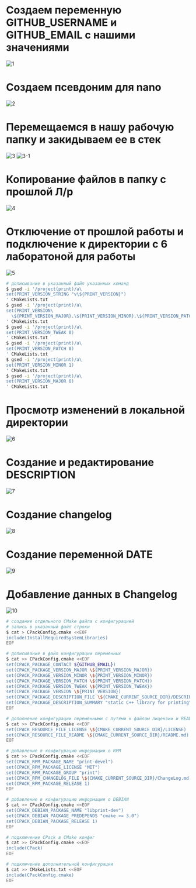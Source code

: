 # Создаем переменную GITHUB_USERNAME и GITHUB_EMAIL с нашими значениями
![1](https://github.com/user-attachments/assets/ec61ed75-01cb-4805-b0cf-494b6a37c557)

# Создаем псевдоним для nano
![2](https://github.com/user-attachments/assets/73f36125-0c38-4d2a-8d56-dbaf84afed5a)

# Перемещаемся в нашу рабочую папку и закидываем ее в стек
![3](https://github.com/user-attachments/assets/49c9379e-6608-44cc-9085-5c5d42609550)
![3-1](https://github.com/user-attachments/assets/50212e7d-f280-470e-ab74-f66e16526eb1)

# Копирование файлов в папку с прошлой Л/р
![4](https://github.com/user-attachments/assets/1d9d25b3-1f62-49b3-86b1-bf2956b6cf5f)

# Отключение от прошлой работы и подключение к директории с 6 лаборатоной для работы
![5](https://github.com/user-attachments/assets/b1744ead-6b8e-4c96-8999-5e38b2b18b52)

```sh
# дописывание в указанный файл указанных команд
$ gsed -i '/project(print)/a\
set(PRINT_VERSION_STRING "v\${PRINT_VERSION}")
' CMakeLists.txt
$ gsed -i '/project(print)/a\
set(PRINT_VERSION\
  \${PRINT_VERSION_MAJOR}.\${PRINT_VERSION_MINOR}.\${PRINT_VERSION_PATCH}.\${PRINT_VERSION_TWEAK})
' CMakeLists.txt
$ gsed -i '/project(print)/a\
set(PRINT_VERSION_TWEAK 0)
' CMakeLists.txt
$ gsed -i '/project(print)/a\
set(PRINT_VERSION_PATCH 0)
' CMakeLists.txt
$ gsed -i '/project(print)/a\
set(PRINT_VERSION_MINOR 1)
' CMakeLists.txt
$ gsed -i '/project(print)/a\
set(PRINT_VERSION_MAJOR 0)
' CMakeLists.txt
```

# Просмотр изменений в локальной директории
![6](https://github.com/user-attachments/assets/120668be-bf90-4f4a-973c-655fc8d89c80)

# Создание и редактирование DESCRIPTION
![7](https://github.com/user-attachments/assets/8ca9ddca-e31e-4111-a6ee-894e255e0088)

# Создание changelog
![8](https://github.com/user-attachments/assets/fe2c2813-4daa-4f24-8402-91df2472598a)

# Создание переменной DATE
![9](https://github.com/user-attachments/assets/5b215f09-6056-488f-b423-241c692c846a)

# Добавление данных в Changelog
![10](https://github.com/user-attachments/assets/2e30d35a-e51d-4548-a6b8-4b459223b618)

```sh
# создание отдельного CMake файла с конфигурацией
# запись в указанный файл строки
$ cat > CPackConfig.cmake <<EOF
include(InstallRequiredSystemLibraries)
EOF

# дописывание в файл конфигурации переменных
$ cat >> CPackConfig.cmake <<EOF
set(CPACK_PACKAGE_CONTACT ${GITHUB_EMAIL})
set(CPACK_PACKAGE_VERSION_MAJOR \${PRINT_VERSION_MAJOR})
set(CPACK_PACKAGE_VERSION_MINOR \${PRINT_VERSION_MINOR})
set(CPACK_PACKAGE_VERSION_PATCH \${PRINT_VERSION_PATCH})
set(CPACK_PACKAGE_VERSION_TWEAK \${PRINT_VERSION_TWEAK})
set(CPACK_PACKAGE_VERSION \${PRINT_VERSION})
set(CPACK_PACKAGE_DESCRIPTION_FILE \${CMAKE_CURRENT_SOURCE_DIR}/DESCRIPTION)
set(CPACK_PACKAGE_DESCRIPTION_SUMMARY "static C++ library for printing")
EOF

# дополнение конфигурации переменными с путями к файлам лицензии и README
$ cat >> CPackConfig.cmake <<EOF
set(CPACK_RESOURCE_FILE_LICENSE \${CMAKE_CURRENT_SOURCE_DIR}/LICENSE)
set(CPACK_RESOURCE_FILE_README \${CMAKE_CURRENT_SOURCE_DIR}/README.md)
EOF

# добавление в конфигурацию информации о RPM
$ cat >> CPackConfig.cmake <<EOF
set(CPACK_RPM_PACKAGE_NAME "print-devel")
set(CPACK_RPM_PACKAGE_LICENSE "MIT")
set(CPACK_RPM_PACKAGE_GROUP "print")
set(CPACK_RPM_CHANGELOG_FILE \${CMAKE_CURRENT_SOURCE_DIR}/ChangeLog.md)
set(CPACK_RPM_PACKAGE_RELEASE 1)
EOF

# добавление в конфигурацию информации о DEBIAN
$ cat >> CPackConfig.cmake <<EOF
set(CPACK_DEBIAN_PACKAGE_NAME "libprint-dev")
set(CPACK_DEBIAN_PACKAGE_PREDEPENDS "cmake >= 3.0")
set(CPACK_DEBIAN_PACKAGE_RELEASE 1)
EOF

# подключение CPack в CMake конфиг
$ cat >> CPackConfig.cmake <<EOF
include(CPack)
EOF

# подключение дополнительной конфигурации
$ cat >> CMakeLists.txt <<EOF
include(CPackConfig.cmake)
EOF
```
